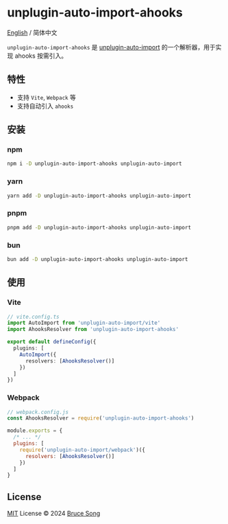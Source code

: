# unplugin-auto-import-ahooks

[English](./README.md) / 简体中文

`unplugin-auto-import-ahooks` 是 [unplugin-auto-import](https://github.com/unplugin/unplugin-auto-import) 的一个解析器，用于实现 ahooks 按需引入。

## 特性

- 支持 `Vite`, `Webpack` 等
- 支持自动引入 `ahooks`

## 安装

### npm

```bash
npm i -D unplugin-auto-import-ahooks unplugin-auto-import
```

### yarn

```bash
yarn add -D unplugin-auto-import-ahooks unplugin-auto-import
```

### pnpm

```bash
pnpm add -D unplugin-auto-import-ahooks unplugin-auto-import
```

### bun

```bash
bun add -D unplugin-auto-import-ahooks unplugin-auto-import
```

## 使用

### Vite

```ts
// vite.config.ts
import AutoImport from 'unplugin-auto-import/vite'
import AhooksResolver from 'unplugin-auto-import-ahooks'

export default defineConfig({
  plugins: [
    AutoImport({
      resolvers: [AhooksResolver()]
    })
  ]
})
```

### Webpack

```js
// webpack.config.js
const AhooksResolver = require('unplugin-auto-import-ahooks')

module.exports = {
  /* ... */
  plugins: [
    require('unplugin-auto-import/webpack')({
      resolvers: [AhooksResolver()]
    })
  ]
}
```

## License

[MIT](/LICENSE) License &copy; 2024 [Bruce Song](https://github.com/recallwei)
